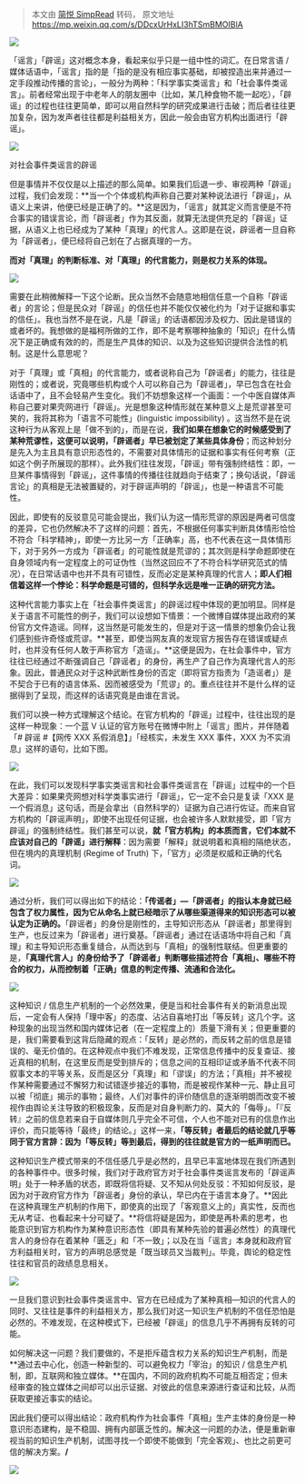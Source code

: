 > 本文由 [简悦 SimpRead](http://ksria.com/simpread/) 转码， 原文地址 https://mp.weixin.qq.com/s/DDcxUrHxLI3hTSmBMOIBlA

![](https://mmbiz.qpic.cn/mmbiz_png/o6uDRpiclc5X2sf6JcEfKialbvSKXuvWoFeibY2pCMMzIvtzjxsWBFu86oy2FMHsnlbJYaTtibcR6mfVAot4A9Tl8w/640?wx_fmt=png)

「谣言」「辟谣」这对概念本身，看起来似乎只是一组中性的词汇。在日常言语 / 媒体话语中，「谣言」指的是「指的是没有相应事实基础，却被捏造出来并通过一定手段推动传播的言论」，一般分为两种：「科学事实类谣言」和「社会事件类谣言」。前者经常出现于中老年人的朋友圈中（比如，某几种食物不能一起吃），「辟谣」的过程也往往更简单，即可以用自然科学的研究成果进行击破；而后者往往更加复杂，因为发声者往往都是利益相关方，因此一般会由官方机构出面进行「辟谣」。  

![](https://mmbiz.qpic.cn/mmbiz_jpg/o6uDRpiclc5X2sf6JcEfKialbvSKXuvWoFwzQ9CgXwj2XnvrpJyiaRg83DQ4JUic0TicIqzL1fiaSmgjFY6Vic9cV6CkA/640?wx_fmt=jpeg)

对社会事件类谣言的辟谣

但是事情并不仅仅是以上描述的那么简单。如果我们后退一步、审视两种「辟谣」过程，我们会发现：**当一个个体或机构声称自己要对某种说法进行「辟谣」，从语义上来讲，他便已经是正确了的。**这是因为，「谣言」就其定义而言便是不符合事实的错误言论，而「辟谣者」作为其反面，就算无法提供充足的「辟谣」证据，从语义上也已经成为了某种「真理」的代言人。这即是在说，辟谣者一旦自称为「辟谣者」，便已经将自己划在了占据真理的一方。

**而对「真理」的判断标准、对「真理」的代言能力，则是权力关系的体现。**

![](https://mmbiz.qpic.cn/mmbiz_png/o6uDRpiclc5X2sf6JcEfKialbvSKXuvWoFSMk8SUtfiaiaqL22JqRnwgvywSE3bLh6SzGG8xYGNjvTAAtyPqP8vm7g/640?wx_fmt=png)  

需要在此稍微解释一下这个论断。民众当然不会随意地相信任意一个自称「辟谣者」的言论；但是民众对「辟谣」的信任也并不能仅仅被化约为「对于证据和事实的信任」。我也当然不是在说，凡是「辟谣」的话语都因涉及权力、因此是错误的或者坏的。我想做的是福柯所做的工作，即不是考察哪种抽象的「知识」在什么情况下是正确或有效的的，而是生产具体的知识、以及为这些知识提供合法性的机制。这是什么意思呢？

对于「真理」或「真相」的代言能力，或者说称自己为「辟谣者」的能力，往往是刚性的；或者说，究竟哪些机构或个人可以称自己为「辟谣者」，早已包含在社会话语中了，且不会轻易产生变化。我们不妨想象这样一个画面：一个中医自媒体声称自己要对果壳网进行「辟谣」。光是想象这种情形就在某种意义上是荒谬甚至可笑的，我将其称为「语言不可能性」(linguistic impossibility) 。这当然不是在说这种行为从客观上是「做不到的」，而是在说，**我们如果在想象它的时候感受到了某种荒谬性，这便可以说明，「辟谣者」早已被划定了某些具体身份**；而这种划分是先入为主且具有意识形态性的，不需要对具体情形的证据和事实有任何考察（正如这个例子所展现的那样）。此外我们往往发现，「辟谣」带有强制终结性：即，一旦某件事情得到「辟谣」，这件事情的传播往往就趋向于结束了；换句话说，「辟谣言论」的真相是无法被置疑的，对于辟谣声明的「辟谣」，也是一种语言不可能性。

因此，即使有的反驳意见可能会提出，我们认为这一情形荒谬的原因是两者可信度的差异，它也仍然解决不了这样的问题：首先，不根据任何事实判断具体情形恰恰不符合「科学精神」，即使一方比另一方「正确率」高，也不代表在这一具体情形下，对于另外一方成为「辟谣者」的可能性就是荒谬的；其次则是科学命题即使在自身领域内有一定程度上的可证伪性（当然这回应不了不符合科学研究范式的情况），在日常话语中也并不具有可错性，反而必定是某种真理的代言人；**即人们相信着这样一个悖论：科学命题是可错的，但科学永远是唯一正确的研究方法。**

这种代言能力事实上在「社会事件类谣言」的辟谣过程中体现的更加明显。同样是关于语言不可能性的例子，我们可以设想如下情景：一个微博自媒体提出政府的某份官方文件造谣。同样，这当然是可能发生的，但是对于这一情景的想象仍会让我们感到些许奇怪或荒谬。**甚至，即使当网友真的发现官方报告存在错误或疑点时，也并没有任何人敢于声称官方「造谣」。**这便是因为，在社会事件中，官方往往已经通过不断强调自己「辟谣者」的身份，再生产了自己作为真理代言人的形象。因此，普通民众对于这种武断性身份的否定（即将官方指责为「造谣者」）是不契合于已有的语言体系、因而被感受为「荒谬」的。重点往往并不是什么样的证据得到了呈现，而这样的话语究竟是由谁在言说。

我们可以换一种方式理解这个结论。在官方机构的「辟谣」过程中，往往出现的是这样一种现象：一个蓝 V 认证的官方账号在微博中附上「谣言」图片，并伴随着「# 辟谣 #【网传 XXX 系假消息】」「经核实，未发生 XXX 事件，XXX 为不实消息」这样的语句，比如下图。

![](https://mmbiz.qpic.cn/mmbiz_jpg/o6uDRpiclc5X2sf6JcEfKialbvSKXuvWoFibEEic2w4Lt6MSicDChwPCCVsKgkGeASPV6SJicJvgbTgg0IFRYlcgxxPw/640?wx_fmt=jpeg)

在此，我们可以发现科学事实类谣言和社会事件类谣言在「辟谣」过程中的一个巨大差异：如果果壳网想对科学类事实进行「辟谣」，它一定不会只是复读「XXX 是一个假消息」这句话，而是会拿出（自然科学的）证据为自己进行佐证。而来自官方机构的「辟谣声明」，即使不出现任何证据，也会被许多人默默接受，即「官方辟谣」的强制终结性。我们甚至可以说，**就「官方机构」的本质而言，它们本就不应该对自己的「辟谣」进行解释**：因为需要「解释」就说明着和真相的隔绝状态，但在境内的真理机制 (Regime of Truth) 下，「官方」必须是权威和正确的代名词。

![](https://mmbiz.qpic.cn/mmbiz_jpg/o6uDRpiclc5X2sf6JcEfKialbvSKXuvWoFP7lTjghrlwSStBFiaAAaOQLNGV7AxuAfyRSEh0e5ic8DiaHGT77QLOzhQ/640?wx_fmt=jpeg)

通过分析，我们可以得出如下的结论：**「传谣者」—「辟谣者」的指认本身就已经包含了权力属性，因为它从命名上就已经暗示了从哪些渠道得来的知识形态可以被认定为正确的。**「辟谣者」的身份是刚性的，主导知识形态从「辟谣者」那里得到生产，也反过来为「辟谣者」进行奠基。「辟谣者」通过在话语场中将自己和「真理」和主导知识形态重复缝合，从而达到与「真相」的强制性联结。但更重要的是，**「真理代言人」的身份给予了「辟谣者」判断哪些描述符合「真相」、哪些不符合的权力，从而控制着「正确」信息的判定传播、流通和合法化。**

![](https://mmbiz.qpic.cn/mmbiz_png/o6uDRpiclc5X2sf6JcEfKialbvSKXuvWoFpowSrMt6ff7o7Ow5uy9U0oWHbhj9tdd6qM9sP7Op4ffC5VmVI90hicQ/640?wx_fmt=png)

这种知识 / 信息生产机制的一个必然效果，便是当和社会事件有关的新消息出现后，一定会有人保持「理中客」的态度、沾沾自喜地打出「等反转」这几个字。这种现象的出现当然和国内媒体记者（在一定程度上的）质量下滑有关；但更重要的是，我们需要看到这背后隐藏的观点：「反转」是必然的，而反转之前的信息是错误的、毫无价值的。在这种观点中我们不难发现，正常信息传播中的反复查证、接近真相的机制，在这里反而是受到排斥的；信息之间的互相印证或矛盾不代表不同叙事文本的平等关系，反而是区分「真理」和「谬误」的方法；「真相」并不被视作某种需要通过不懈努力和试错逐步接近的事物，而是被视作某种一元、静止且可以被「彻底」揭示的事物；最终，人们对事件的评价随信息的逐渐明朗而改变不被视作由舆论关注导致的积极现象，反而是对自身判断力的、莫大的「侮辱」。「『反转』之前的信息若来自于自媒体则几乎完全不可信，个人也不能对已有的信息作出评价，而只能等待「最终」的结论。」这样一来，**「等反转」者最后的结论就几乎等同于官方言辞：因为「等反转」等到最后，得到的往往就是官方的一纸声明而已。**  

这种知识生产模式带来的不信任感几乎是必然的，且早已丰富地体现在我们所遇到的各种事件中。很多时候，我们对于政府官方对于社会事件类谣言发布的「辟谣声明」处于一种矛盾的状态，即既将信将疑、又不知从何处反驳：不知如何反驳，是因为对于政府官方作为「辟谣者」身份的承认，早已内在于语言本身了。**因此在这种真理生产机制的作用下，即使真的出现了「客观意义上的」真实性，反而也无从考证、也看起来十分可疑了。**将信将疑是因为，即使是再朴素的思考，也能意识到官方机构作为某种意识形态性（即具有某种先验的普遍必然性）的真理代言人的身份存在着某种「匮乏」和「不一致」；以及在当「谣言」本身就和政府官方利益相关时，官方的声明总感觉是「既当球员又当裁判」。毕竟，舆论的稳定性往往和官员的政绩息息相关。

![](https://mmbiz.qpic.cn/mmbiz_jpg/o6uDRpiclc5X2sf6JcEfKialbvSKXuvWoFyqzic7AdzH49korR8ELkTQbJGlbdxhORbZtryZ0jQRPSH9jDzaZGu7Q/640?wx_fmt=jpeg)

一旦我们意识到社会事件类谣言中、官方在已经成为了某种真相—知识的代言人的同时、又往往是事件的利益相关方，那么我们对这一知识生产机制的不信任恐怕是必然的。不难发现，在这种模式下，已经被「辟谣」的信息几乎不再拥有反转的可能。

如何解决这一问题？我们要做的，不是拒斥蕴含权力关系的知识生产机制，而是**通过去中心化，创造一种新型的、可以避免权力「宰治」的知识 / 信息生产机制，即，互联网和独立媒体。**在国内，不同的政府机构不可能互相否定；但未经审查的独立媒体之间却可以出示证据、对彼此的信息来源进行查证和比较，从而获取更接近事实的结论。  

因此我们便可以得出结论：政府机构作为社会事件「真相」生产主体的身份是一种意识形态建构，是不稳固、拥有内部匮乏性的。解决这一问题的办法，便是重新审视当前的知识生产机制，试图寻找一个即使不能做到「完全客观」、也比之前更可信的解决方案。**/**

![](https://mmbiz.qpic.cn/mmbiz_png/o6uDRpiclc5XzYC5SVRQuClxqKfDOSCkLfrO5dDiaZ6kG89JGUwBYVAr0IBpjtUFSDvnuYmXd4mVRd77umI8Mo5g/640?wx_fmt=png)